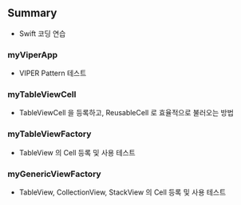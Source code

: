 ## Summary
* Swift 코딩 연습

### myViperApp
* VIPER Pattern 테스트

### myTableViewCell
* TableViewCell 을 등록하고, ReusableCell 로 효율적으로 불러오는 방법

### myTableViewFactory
* TableView 의 Cell 등록 및 사용 테스트

### myGenericViewFactory
* TableView, CollectionView, StackView 의 Cell 등록 및 사용 테스트
